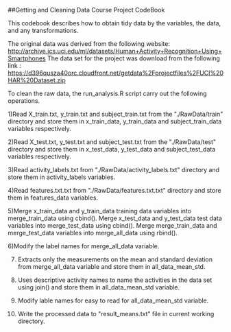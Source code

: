 ##Getting and Cleaning Data Course Project CodeBook

This codebook describes how to obtain tidy data by the variables, the data, and any transformations.

The original data was derived from the following website:
http://archive.ics.uci.edu/ml/datasets/Human+Activity+Recognition+Using+Smartphones
The data set for the project was download from the following link :
https://d396qusza40orc.cloudfront.net/getdata%2Fprojectfiles%2FUCI%20HAR%20Dataset.zip

To clean the raw data, the run_analysis.R script carry out the following operations.

1)Read X_train.txt, y_train.txt and subject_train.txt from the "./RawData/train" directory and store them in x_train_data, y_train_data and subject_train_data variables respectively.

2)Read X_test.txt, y_test.txt and subject_test.txt from the "./RawData/test" directory and store them in x_test_data, y_test_data and subject_test_data variables respectively.

3)Read activity_labels.txt from "./RawData/activity_labels.txt" directory and store them in activity_labels variables.

4)Read features.txt.txt from "./RawData/features.txt.txt" directory and store them in features_data variables.

5)Merge x_train_data and y_train_data training data variables into merge_train_data using cbind(). Merge x_test_data and y_test_data test data variables into merge_test_data using cbind(). Merge merge_train_data and merge_test_data variables into merge_all_data using rbind().

6)Modify the label names for merge_all_data variable.

7) Extracts only the measurements on the mean and standard deviation from merge_all_data variable and store them in all_data_mean_std.

8) Uses descriptive activity names to name the activities in the data set using join() and store them in all_data_mean_std variable.

9) Modify lable names for easy to read for all_data_mean_std variable.

10) Write the processed data to "result_means.txt" file in current working directory.
 
